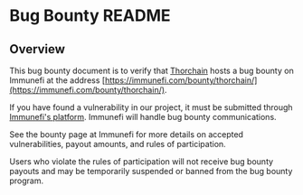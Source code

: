 # Bug Bounty README

## Overview

This bug bounty document is to verify that [Thorchain](https://www.thorchain.com/) hosts a bug bounty on Immunefi at the address [https://immunefi.com/bounty/thorchain/](https://immunefi.com/bounty/thorchain/).

If you have found a vulnerability in our project, it must be submitted through [Immunefi's platform](https://immunefi.com/). Immunefi will handle bug bounty communications.

See the bounty page at Immunefi for more details on accepted vulnerabilities, payout amounts, and rules of participation.

Users who violate the rules of participation will not receive bug bounty payouts and may be temporarily suspended or banned from the bug bounty program.
